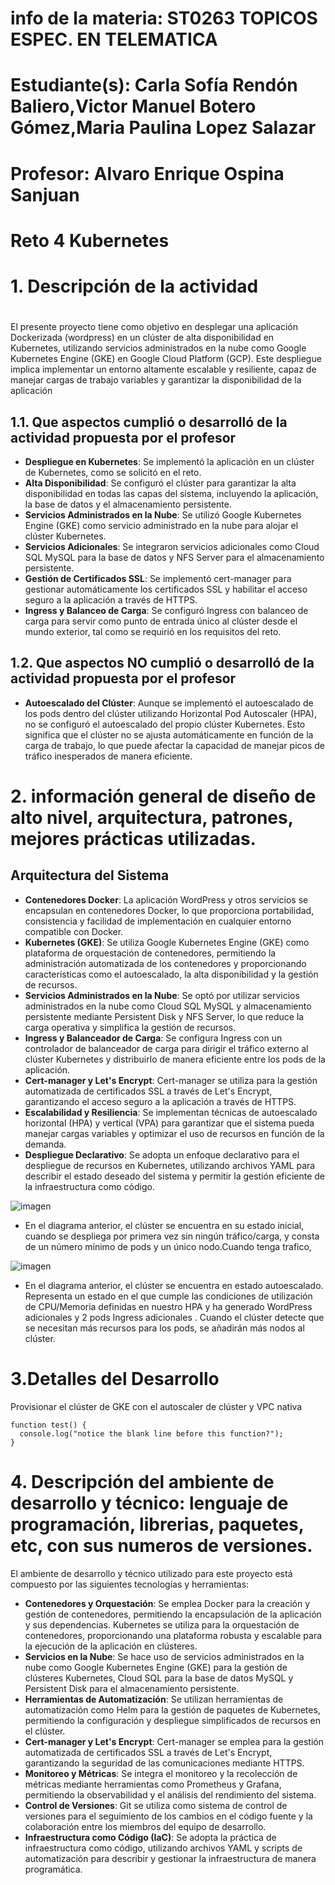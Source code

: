 
# info de la materia: ST0263 TOPICOS ESPEC. EN TELEMATICA
#
# Estudiante(s): Carla Sofía Rendón Baliero,Victor Manuel Botero Gómez,Maria Paulina Lopez Salazar 
#
# Profesor: Alvaro Enrique Ospina Sanjuan
#
#  Reto 4 Kubernetes
#
# 1. Descripción de la actividad
#
El presente proyecto tiene como objetivo en desplegar una aplicación Dockerizada (wordpress) en un clúster de alta disponibilidad en Kubernetes, utilizando servicios administrados en la nube como Google Kubernetes Engine (GKE) en Google Cloud Platform (GCP). Este despliegue implica implementar un entorno altamente escalable y resiliente, capaz de manejar cargas de trabajo variables y garantizar la disponibilidad de la aplicación
## 1.1. Que aspectos cumplió o desarrolló de la actividad propuesta por el profesor

- **Despliegue en Kubernetes**: Se implementó la aplicación en un clúster de Kubernetes, como se solicitó en el reto.
- **Alta Disponibilidad**: Se configuró el clúster para garantizar la alta disponibilidad en todas las capas del sistema, incluyendo la aplicación, la base de datos y el almacenamiento persistente.
- **Servicios Administrados en la Nube**: Se utilizó Google Kubernetes Engine (GKE) como servicio administrado en la nube para alojar el clúster Kubernetes.
- **Servicios Adicionales**: Se integraron servicios adicionales como Cloud SQL MySQL para la base de datos y NFS Server para el almacenamiento persistente.
- **Gestión de Certificados SSL**: Se implementó cert-manager para gestionar automáticamente los certificados SSL y habilitar el acceso seguro a la aplicación a través de HTTPS.
- **Ingress y Balanceo de Carga**: Se configuró Ingress con balanceo de carga para servir como punto de entrada único al clúster desde el mundo exterior, tal como se requirió en los requisitos del reto.

## 1.2. Que aspectos NO cumplió o desarrolló de la actividad propuesta por el profesor 
- **Autoescalado del Clúster**: Aunque se implementó el autoescalado de los pods dentro del clúster utilizando Horizontal Pod Autoscaler (HPA), no se configuró el autoescalado del propio clúster Kubernetes. Esto significa que el clúster no se ajusta automáticamente en función de la carga de trabajo, lo que puede afectar la capacidad de manejar picos de tráfico inesperados de manera eficiente.


# 2. información general de diseño de alto nivel, arquitectura, patrones, mejores prácticas utilizadas.

## Arquitectura del Sistema
- **Contenedores Docker**: La aplicación WordPress y otros servicios se encapsulan en contenedores Docker, lo que proporciona portabilidad, consistencia y facilidad de implementación en cualquier entorno compatible con Docker.
- **Kubernetes (GKE)**: Se utiliza Google Kubernetes Engine (GKE) como plataforma de orquestación de contenedores, permitiendo la administración automatizada de los contenedores y proporcionando características como el autoescalado, la alta disponibilidad y la gestión de recursos.
- **Servicios Administrados en la Nube**: Se optó por utilizar servicios administrados en la nube como Cloud SQL MySQL y almacenamiento persistente mediante Persistent Disk y NFS Server, lo que reduce la carga operativa y simplifica la gestión de recursos.
- **Ingress y Balanceador de Carga**: Se configura Ingress con un controlador de balanceador de carga para dirigir el tráfico externo al clúster Kubernetes y distribuirlo de manera eficiente entre los pods de la aplicación.
- **Cert-manager y Let's Encrypt**: Cert-manager se utiliza para la gestión automatizada de certificados SSL a través de Let's Encrypt, garantizando el acceso seguro a la aplicación a través de HTTPS.
- **Escalabilidad y Resiliencia**: Se implementan técnicas de autoescalado horizontal (HPA) y vertical (VPA) para garantizar que el sistema pueda manejar cargas variables y optimizar el uso de recursos en función de la demanda.
- **Despliegue Declarativo**: Se adopta un enfoque declarativo para el despliegue de recursos en Kubernetes, utilizando archivos YAML para describir el estado deseado del sistema y permitir la gestión eficiente de la infraestructura como código.
  
![imagen](https://github.com/csofia1408/Reto4TopicosTelem-tica/assets/72955238/6a733ed8-60f2-4a4f-ad6f-0a9b8439b1dc)

- En el diagrama anterior, el clúster se encuentra en su estado inicial, cuando se despliega por primera vez sin ningún tráfico/carga, y consta de un número mínimo de pods y un único nodo.Cuando tenga trafico,

![imagen](https://github.com/csofia1408/Reto4TopicosTelem-tica/assets/72955238/e4295eae-78d6-41df-a62a-2907ad7811e8)

- En el diagrama anterior, el clúster se encuentra en estado autoescalado. Representa un estado en el que cumple las condiciones de utilización de CPU/Memoria definidas en nuestro HPA y ha generado WordPress adicionales y 2 pods Ingress adicionales . Cuando el clúster detecte que se necesitan más recursos para los pods, se añadirán más nodos al clúster.

# 3.Detalles del Desarrollo
Provisionar el clúster de GKE con el autoscaler de clúster y VPC nativa

```
function test() {
  console.log("notice the blank line before this function?");
}
```

# 4. Descripción del ambiente de desarrollo y técnico: lenguaje de programación, librerias, paquetes, etc, con sus numeros de versiones.
El ambiente de desarrollo y técnico utilizado para este proyecto está compuesto por las siguientes tecnologías y herramientas:
- **Contenedores y Orquestación**: Se emplea Docker para la creación y gestión de contenedores, permitiendo la encapsulación de la aplicación y sus dependencias. Kubernetes se utiliza para la orquestación de contenedores, proporcionando una plataforma robusta y escalable para la ejecución de la aplicación en clústeres.
- **Servicios en la Nube**: Se hace uso de servicios administrados en la nube como Google Kubernetes Engine (GKE) para la gestión de clústeres Kubernetes, Cloud SQL para la base de datos MySQL y Persistent Disk para el almacenamiento persistente.
- **Herramientas de Automatización**: Se utilizan herramientas de automatización como Helm para la gestión de paquetes de Kubernetes, permitiendo la configuración y despliegue simplificados de recursos en el clúster.
- **Cert-manager y Let's Encrypt**: Cert-manager se emplea para la gestión automatizada de certificados SSL a través de Let's Encrypt, garantizando la seguridad de las comunicaciones mediante HTTPS.
- **Monitoreo y Métricas**: Se integra el monitoreo y la recolección de métricas mediante herramientas como Prometheus y Grafana, permitiendo la observabilidad y el análisis del rendimiento del sistema.
- **Control de Versiones**: Git se utiliza como sistema de control de versiones para el seguimiento de los cambios en el código fuente y la colaboración entre los miembros del equipo de desarrollo.
- **Infraestructura como Código (IaC)**: Se adopta la práctica de infraestructura como código, utilizando archivos YAML y scripts de automatización para describir y gestionar la infraestructura de manera programática.


